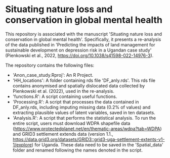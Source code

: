 # Situating nature loss and conservation in global mental health

This repository is associated with the manuscript 'Situating nature loss and conservation in global mental health'. Specifically, it presents a re-analysis of the data published in 'Predicting the impacts of land management for sustainable development on depression risk in a Ugandan case study' (Pienkowski et al., 2022, https://doi.org/10.1038/s41598-022-14976-3). 

The repository contains the following files: 

- 'Anon_case_study.Rproj': An R Project.
- 'HH_locations': A folder containing rds file 'DF_anly.rds'. This rds file contains anonymised and spatially dislocated data collected by Pienkowski et al. (2022), used in the re-analysis. 
- 'functions.R': A script containing useful functions. 
- 'Processing.R': A script that processes the data contained in DF_anly.rds, including imputing missing data (0.2% of values) and extracting plausible values of latent variables, saved in ten datasets. 
- 'Analysis.R': A script that performs the statistical analysis. To run the entire script, users must download WDPA shapefile data (https://www.protectedplanet.net/en/thematic-areas/wdpa?tab=WDPA) and GRID3 settlement extends data (version 1.1., https://data.grid3.org/datasets/GRID3::grid3-uga-settlement-extents-v1-1/explore) for Uganda. These data need to be saved in the 'Spatial_data' folder and renamed following the names denoted in the script. 